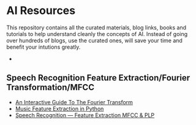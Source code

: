 # AI Resources

This repository contains all the curated materials, blog links, books and tutorials to help understand cleanly the concepts of AI. Instead of going over hundreds of blogs, use the curated ones, will save your time and benefit your intutions greatly.

- <DT><A HREF="">  </A> 

## Speech Recognition Feature Extraction/Fourier Transformation/MFCC
- <DT><A HREF="https://betterexplained.com/articles/an-interactive-guide-to-the-fourier-transform/"> An Interactive Guide To The Fourier Transform </A> 
- <DT><A HREF="https://towardsdatascience.com/extract-features-of-music-75a3f9bc265d"> Music Feature Extraction in Python </A> 
- <DT><A HREF="https://jonathan-hui.medium.com/speech-recognition-feature-extraction-mfcc-plp-5455f5a69dd9"> Speech Recognition — Feature Extraction MFCC & PLP </A> 



